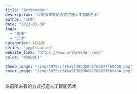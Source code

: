 ```yaml
---
title: "Artbreeder"
description: "以前所未有的方式打造人工智能艺术"
author: "瑞东"
date: "2023-03-30"
tags:
  - "绘画"
  - "艺术"
categories: AI绘画
series: "application"
website_link: "https://www.artbreeder.com/"
color: "#008DE1"

thumb_image: "/img/5975ccf40a5f359db8a7f8c07ffb0460.png"
cover_image: "/img/5975ccf40a5f359db8a7f8c07ffb0460.png"
---
```


以前所未有的方式打造人工智能艺术